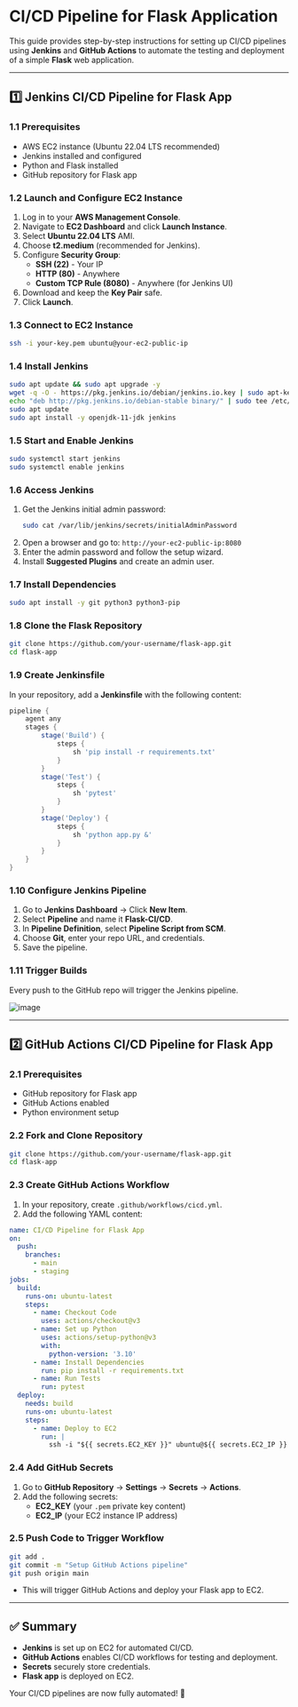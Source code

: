 # CI/CD Pipeline for Flask Application

This guide provides step-by-step instructions for setting up CI/CD pipelines using **Jenkins** and **GitHub Actions** to automate the testing and deployment of a simple **Flask** web application.

---

## 1️⃣ Jenkins CI/CD Pipeline for Flask App

### 1.1 Prerequisites
- AWS EC2 instance (Ubuntu 22.04 LTS recommended)
- Jenkins installed and configured
- Python and Flask installed
- GitHub repository for Flask app

### 1.2 Launch and Configure EC2 Instance
1. Log in to your **AWS Management Console**.
2. Navigate to **EC2 Dashboard** and click **Launch Instance**.
3. Select **Ubuntu 22.04 LTS** AMI.
4. Choose **t2.medium** (recommended for Jenkins).
5. Configure **Security Group**:
   - **SSH (22)** - Your IP
   - **HTTP (80)** - Anywhere
   - **Custom TCP Rule (8080)** - Anywhere (for Jenkins UI)
6. Download and keep the **Key Pair** safe.
7. Click **Launch**.

### 1.3 Connect to EC2 Instance
```sh
ssh -i your-key.pem ubuntu@your-ec2-public-ip
```

### 1.4 Install Jenkins
```sh
sudo apt update && sudo apt upgrade -y
wget -q -O - https://pkg.jenkins.io/debian/jenkins.io.key | sudo apt-key add -
echo "deb http://pkg.jenkins.io/debian-stable binary/" | sudo tee /etc/apt/sources.list.d/jenkins.list
sudo apt update
sudo apt install -y openjdk-11-jdk jenkins
```

### 1.5 Start and Enable Jenkins
```sh
sudo systemctl start jenkins
sudo systemctl enable jenkins
```

### 1.6 Access Jenkins
1. Get the Jenkins initial admin password:
   ```sh
   sudo cat /var/lib/jenkins/secrets/initialAdminPassword
   ```
2. Open a browser and go to: `http://your-ec2-public-ip:8080`
3. Enter the admin password and follow the setup wizard.
4. Install **Suggested Plugins** and create an admin user.

### 1.7 Install Dependencies
```sh
sudo apt install -y git python3 python3-pip
```

### 1.8 Clone the Flask Repository
```sh
git clone https://github.com/your-username/flask-app.git
cd flask-app
```

### 1.9 Create Jenkinsfile
In your repository, add a **Jenkinsfile** with the following content:
```groovy
pipeline {
    agent any
    stages {
        stage('Build') {
            steps {
                sh 'pip install -r requirements.txt'
            }
        }
        stage('Test') {
            steps {
                sh 'pytest'
            }
        }
        stage('Deploy') {
            steps {
                sh 'python app.py &'
            }
        }
    }
}
```

### 1.10 Configure Jenkins Pipeline
1. Go to **Jenkins Dashboard** → Click **New Item**.
2. Select **Pipeline** and name it **Flask-CI/CD**.
3. In **Pipeline Definition**, select **Pipeline Script from SCM**.
4. Choose **Git**, enter your repo URL, and credentials.
5. Save the pipeline.

### 1.11 Trigger Builds
Every push to the GitHub repo will trigger the Jenkins pipeline.

![image](https://github.com/user-attachments/assets/29b0f2ca-b67b-448d-8ef1-173df509bd75)


---

## 2️⃣ GitHub Actions CI/CD Pipeline for Flask App

### 2.1 Prerequisites
- GitHub repository for Flask app
- GitHub Actions enabled
- Python environment setup

### 2.2 Fork and Clone Repository
```sh
git clone https://github.com/your-username/flask-app.git
cd flask-app
```

### 2.3 Create GitHub Actions Workflow
1. In your repository, create `.github/workflows/cicd.yml`.
2. Add the following YAML content:
```yaml
name: CI/CD Pipeline for Flask App
on:
  push:
    branches:
      - main
      - staging
jobs:
  build:
    runs-on: ubuntu-latest
    steps:
      - name: Checkout Code
        uses: actions/checkout@v3
      - name: Set up Python
        uses: actions/setup-python@v3
        with:
          python-version: '3.10'
      - name: Install Dependencies
        run: pip install -r requirements.txt
      - name: Run Tests
        run: pytest
  deploy:
    needs: build
    runs-on: ubuntu-latest
    steps:
      - name: Deploy to EC2
        run: |
          ssh -i "${{ secrets.EC2_KEY }}" ubuntu@${{ secrets.EC2_IP }} "cd flask-app && git pull && python app.py &"
```

### 2.4 Add GitHub Secrets
1. Go to **GitHub Repository** → **Settings** → **Secrets** → **Actions**.
2. Add the following secrets:
   - **EC2\_KEY** (your `.pem` private key content)
   - **EC2\_IP** (your EC2 instance IP address)

### 2.5 Push Code to Trigger Workflow
```sh
git add .
git commit -m "Setup GitHub Actions pipeline"
git push origin main
```
- This will trigger GitHub Actions and deploy your Flask app to EC2.

---

## ✅ Summary
- **Jenkins** is set up on EC2 for automated CI/CD.
- **GitHub Actions** enables CI/CD workflows for testing and deployment.
- **Secrets** securely store credentials.
- **Flask app** is deployed on EC2.

Your CI/CD pipelines are now fully automated! 🚀

